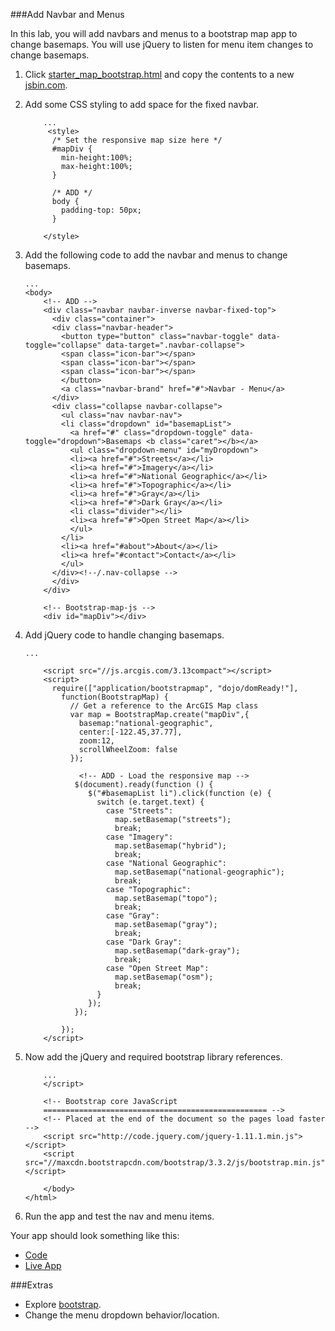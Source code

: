 ###Add Navbar and Menus

In this lab, you will add navbars and menus to a bootstrap map app to change basemaps. You will use jQuery to listen for menu item changes to change basemaps.

1. Click [starter_map_bootstrap.html](src/starter_map_bootstrap.html) and copy the contents to a new [jsbin.com](http://jsbin.com).

2. Add some CSS styling to add space for the fixed navbar.

	```
		...
		 <style>
	      /* Set the responsive map size here */
	      #mapDiv {
	        min-height:100%; 
	        max-height:100%; 
	      }

	      /* ADD */
	      body {
	        padding-top: 50px;
	      }

	    </style>
	```

3. Add the following code to add the navbar and menus to change basemaps.

	```
	...
	<body>
		<!-- ADD -->
	    <div class="navbar navbar-inverse navbar-fixed-top">
	      <div class="container">
	      <div class="navbar-header">
	        <button type="button" class="navbar-toggle" data-toggle="collapse" data-target=".navbar-collapse">
	        <span class="icon-bar"></span>
	        <span class="icon-bar"></span>
	        <span class="icon-bar"></span>
	        </button>
	        <a class="navbar-brand" href="#">Navbar - Menu</a>
	      </div>
	      <div class="collapse navbar-collapse">
	        <ul class="nav navbar-nav">
	        <li class="dropdown" id="basemapList">
	          <a href="#" class="dropdown-toggle" data-toggle="dropdown">Basemaps <b class="caret"></b></a>
	          <ul class="dropdown-menu" id="myDropdown">
	          <li><a href="#">Streets</a></li>
	          <li><a href="#">Imagery</a></li>
	          <li><a href="#">National Geographic</a></li>
	          <li><a href="#">Topographic</a></li>
	          <li><a href="#">Gray</a></li>
	          <li><a href="#">Dark Gray</a></li>
	          <li class="divider"></li>
	          <li><a href="#">Open Street Map</a></li>
	          </ul>
	        </li>
	        <li><a href="#about">About</a></li>
	        <li><a href="#contact">Contact</a></li>
	        </ul>
	      </div><!--/.nav-collapse -->
	      </div>
	    </div>

		<!-- Bootstrap-map-js -->
		<div id="mapDiv"></div>
	```

4. Add jQuery code to handle changing basemaps.

	```
	...

		<script src="//js.arcgis.com/3.13compact"></script>
	    <script>
	      require(["application/bootstrapmap", "dojo/domReady!"], 
	        function(BootstrapMap) {
	          // Get a reference to the ArcGIS Map class
	          var map = BootstrapMap.create("mapDiv",{
	            basemap:"national-geographic",
	            center:[-122.45,37.77],
	            zoom:12,
	            scrollWheelZoom: false
	          });

	    		<!-- ADD - Load the responsive map -->
	           $(document).ready(function () {
	              $("#basemapList li").click(function (e) {
	                switch (e.target.text) {
	                  case "Streets":
	                    map.setBasemap("streets");
	                    break;
	                  case "Imagery":
	                    map.setBasemap("hybrid");
	                    break;
	                  case "National Geographic":
	                    map.setBasemap("national-geographic");
	                    break;
	                  case "Topographic":
	                    map.setBasemap("topo");
	                    break;
	                  case "Gray":
	                    map.setBasemap("gray");
	                    break;
	                  case "Dark Gray":
                    	map.setBasemap("dark-gray");
                    	break;
	                  case "Open Street Map":
	                    map.setBasemap("osm");
	                    break;
	                }
	              });
	           });

	        });
	    </script>
	```

5. Now add the jQuery and required bootstrap library references.
	
	```
		...
		</script>

	    <!-- Bootstrap core JavaScript
	    ================================================== -->
	    <!-- Placed at the end of the document so the pages load faster -->
	    <script src="http://code.jquery.com/jquery-1.11.1.min.js"></script>
	    <script src="//maxcdn.bootstrapcdn.com/bootstrap/3.3.2/js/bootstrap.min.js"></script>

		</body>
	</html>
	```

6. Run the app and test the nav and menu items.

Your app should look something like this:
 * [Code](https://github.com/Esri/geodev-hackerlabs/blob/gh-pages/develop/src/add_navbar_menu_bootstrap.html)
 * [Live App](http://esri.github.io/geodev-hackerlabs/develop/src/add_navbar_menu_bootstrap.html)

###Extras
* Explore [bootstrap](http://getbootstrap.com).
* Change the menu dropdown behavior/location.
